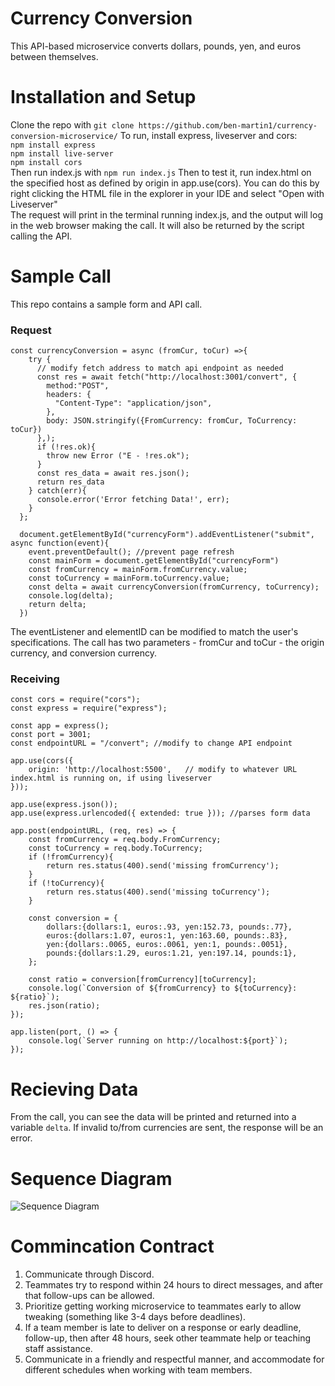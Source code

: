 # Currency Conversion
This API-based microservice converts dollars, pounds, yen, and euros between themselves. 
# Installation and Setup
Clone the repo with `git clone https://github.com/ben-martin1/currency-conversion-microservice/`
To run, install express, liveserver and cors:  
`npm install express`  
`npm install live-server`  
`npm install cors`  
Then run index.js with `npm run index.js` 
Then to test it, run index.html on the specified host as defined by origin in app.use(cors). You can do this by right clicking the HTML file in the explorer in your IDE and select "Open with Liveserver"  
The request will print in the terminal running index.js, and the output will log in the web browser making the call. It will also be returned by the script calling the API.  

# Sample Call
This repo contains a sample form and API call. 
### Request
```
const currencyConversion = async (fromCur, toCur) =>{
    try {
      // modify fetch address to match api endpoint as needed
      const res = await fetch("http://localhost:3001/convert", { 
        method:"POST",
        headers: {
          "Content-Type": "application/json", 
        },
        body: JSON.stringify({FromCurrency: fromCur, ToCurrency: toCur})
      },);
      if (!res.ok){
        throw new Error ("E - !res.ok");
      }
      const res_data = await res.json();
      return res_data
    } catch(err){
      console.error('Error fetching Data!', err);
    }
  };

  document.getElementById("currencyForm").addEventListener("submit", async function(event){
    event.preventDefault(); //prevent page refresh
    const mainForm = document.getElementById("currencyForm")
    const fromCurrency = mainForm.fromCurrency.value;
    const toCurrency = mainForm.toCurrency.value;
    const delta = await currencyConversion(fromCurrency, toCurrency);
    console.log(delta);
    return delta;
  })
```
The eventListener and elementID can be modified to match the user's specifications. The call has two parameters - fromCur and toCur - the origin currency, and conversion currency.  
### Receiving
```
const cors = require("cors");
const express = require("express");

const app = express();
const port = 3001;
const endpointURL = "/convert"; //modify to change API endpoint

app.use(cors({
    origin: 'http://localhost:5500',   // modify to whatever URL index.html is running on, if using liveserver
}));

app.use(express.json());
app.use(express.urlencoded({ extended: true })); //parses form data  

app.post(endpointURL, (req, res) => {
    const fromCurrency = req.body.FromCurrency;
    const toCurrency = req.body.ToCurrency;
    if (!fromCurrency){
        return res.status(400).send('missing fromCurrency');
    }
    if (!toCurrency){
        return res.status(400).send('missing toCurrency');
    }

    const conversion = {
        dollars:{dollars:1, euros:.93, yen:152.73, pounds:.77},
        euros:{dollars:1.07, euros:1, yen:163.60, pounds:.83},
        yen:{dollars:.0065, euros:.0061, yen:1, pounds:.0051},
        pounds:{dollars:1.29, euros:1.21, yen:197.14, pounds:1},
    };

    const ratio = conversion[fromCurrency][toCurrency]; 
    console.log(`Conversion of ${fromCurrency} to ${toCurrency}: ${ratio}`);
    res.json(ratio);
});

app.listen(port, () => {
    console.log(`Server running on http://localhost:${port}`);
});
```

# Recieving Data
From the call, you can see the data will be printed and returned into a variable `delta`. If invalid to/from currencies are sent, the response will be an error.

# Sequence Diagram
![Sequence Diagram](https://i.ibb.co/Yc2HwYG/sequence-diagram.png)

# Commincation Contract
1) Communicate through Discord.
2) Teammates try to respond within 24 hours to direct messages, and after that follow-ups can be allowed.
3) Prioritize getting working microservice to teammates early to allow tweaking (something like 3-4 days before deadlines).
4) If a team member is late to deliver on a response or early deadline, follow-up, then after 48 hours, seek other teammate help or teaching staff assistance.
5) Communicate in a friendly and respectful manner, and accommodate for different schedules when working with team members.
